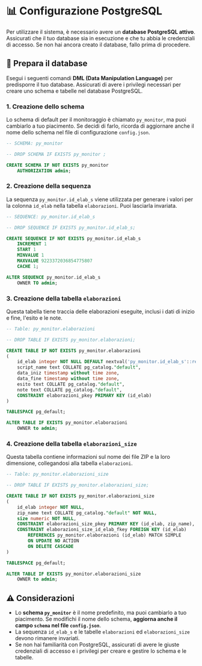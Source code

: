 # 📊 Configurazione PostgreSQL

Per utilizzare il sistema, è necessario avere un **database PostgreSQL attivo**. Assicurati che il tuo database sia in esecuzione e che tu abbia le credenziali di accesso. Se non hai ancora creato il database, fallo prima di procedere.

## 📌 Prepara il database

Esegui i seguenti comandi **DML (Data Manipulation Language)** per predisporre il tuo database. Assicurati di avere i privilegi necessari per creare uno schema e tabelle nel database PostgreSQL.

### 1. Creazione dello schema

Lo schema di default per il monitoraggio è chiamato `py_monitor`, ma puoi cambiarlo a tuo piacimento. Se decidi di farlo, ricorda di aggiornare anche il nome dello schema nel file di configurazione `config.json`.

```sql
-- SCHEMA: py_monitor

-- DROP SCHEMA IF EXISTS py_monitor ;

CREATE SCHEMA IF NOT EXISTS py_monitor
    AUTHORIZATION admin;
```

### 2. Creazione della sequenza

La sequenza `py_monitor.id_elab_s` viene utilizzata per generare i valori per la colonna `id_elab` nella tabella `elaborazioni`. Puoi lasciarla invariata.

```sql
-- SEQUENCE: py_monitor.id_elab_s

-- DROP SEQUENCE IF EXISTS py_monitor.id_elab_s;

CREATE SEQUENCE IF NOT EXISTS py_monitor.id_elab_s
    INCREMENT 1
    START 1
    MINVALUE 1
    MAXVALUE 9223372036854775807
    CACHE 1;

ALTER SEQUENCE py_monitor.id_elab_s
    OWNER TO admin;
```

### 3. Creazione della tabella `elaborazioni`

Questa tabella tiene traccia delle elaborazioni eseguite, inclusi i dati di inizio e fine, l'esito e le note.

```sql
-- Table: py_monitor.elaborazioni 

-- DROP TABLE IF EXISTS py_monitor.elaborazioni;

CREATE TABLE IF NOT EXISTS py_monitor.elaborazioni
(
    id_elab integer NOT NULL DEFAULT nextval('py_monitor.id_elab_s'::regclass),
    script_name text COLLATE pg_catalog."default",
    data_iniz timestamp without time zone,
    data_fine timestamp without time zone,
    esito text COLLATE pg_catalog."default",
    note text COLLATE pg_catalog."default",
    CONSTRAINT elaborazioni_pkey PRIMARY KEY (id_elab)
)

TABLESPACE pg_default;

ALTER TABLE IF EXISTS py_monitor.elaborazioni
    OWNER to admin;
```

### 4. Creazione della tabella `elaborazioni_size`

Questa tabella contiene informazioni sul nome dei file ZIP e la loro dimensione, collegandosi alla tabella `elaborazioni`.

```sql
-- Table: py_monitor.elaborazioni_size

-- DROP TABLE IF EXISTS py_monitor.elaborazioni_size;

CREATE TABLE IF NOT EXISTS py_monitor.elaborazioni_size
(
    id_elab integer NOT NULL,
    zip_name text COLLATE pg_catalog."default" NOT NULL,
    size numeric NOT NULL,
    CONSTRAINT elaborazioni_size_pkey PRIMARY KEY (id_elab, zip_name),
    CONSTRAINT elaborazioni_size_id_elab_fkey FOREIGN KEY (id_elab)
        REFERENCES py_monitor.elaborazioni (id_elab) MATCH SIMPLE
        ON UPDATE NO ACTION
        ON DELETE CASCADE
)

TABLESPACE pg_default;

ALTER TABLE IF EXISTS py_monitor.elaborazioni_size
    OWNER to admin;
```

## ⚠️ Considerazioni

- Lo **schema `py_monitor`** è il nome predefinito, ma puoi cambiarlo a tuo piacimento. Se modifichi il nome dello schema, **aggiorna anche il campo `schema` nel file `config.json`**.
- La sequenza `id_elab_s` e le tabelle `elaborazioni` ed `elaborazioni_size` devono rimanere invariati.
- Se non hai familiarità con PostgreSQL, assicurati di avere le giuste credenziali di accesso e i privilegi per creare e gestire lo schema e le tabelle.

